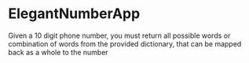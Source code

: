 # ElegantNumberApp
Given a 10 digit phone number, you must return all possible words or combination of words from the provided dictionary, that can be mapped back as a whole to the number

